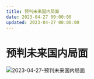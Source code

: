 ```yaml
---
title: 预判未来国内局面
date: 2023-04-27 00:00:00
updated: 2023-04-27 00:00:00
---
```


# 预判未来国内局面

![2023-04-27-预判未来国内局面](assets/2023-04-27-预判未来国内局面.jpeg)

